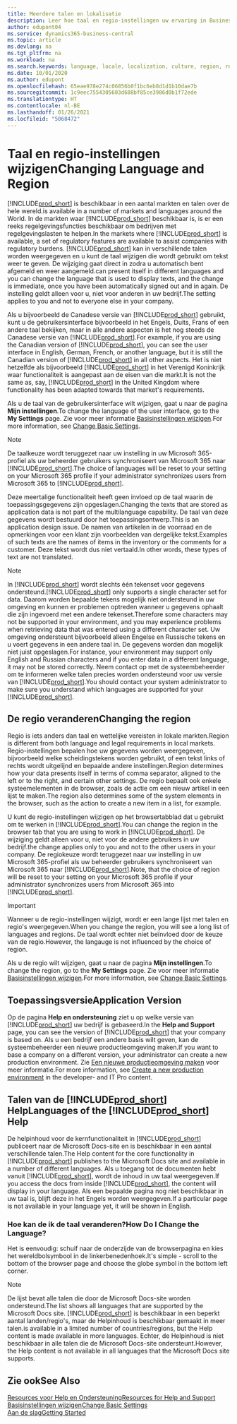 ```yaml
---
title: Meerdere talen en lokalisatie
description: Leer hoe taal en regio-instellingen uw ervaring in Business Central beïnvloeden. Wijzig de taal van de gebruikersinterface in Mijn instellingen.
author: edupont04
ms.service: dynamics365-business-central
ms.topic: article
ms.devlang: na
ms.tgt_pltfrm: na
ms.workload: na
ms.search.keywords: language, locale, localization, culture, region, regional settings
ms.date: 10/01/2020
ms.author: edupont
ms.openlocfilehash: 65eae978e274c06856b0f1bc6eb8d1d1b10dae7b
ms.sourcegitcommit: 1c9eec7554305603d688bf85ce3986d0b1f72ede
ms.translationtype: HT
ms.contentlocale: nl-BE
ms.lasthandoff: 01/26/2021
ms.locfileid: "5068472"
---
```

# <a name="changing-language-and-region"></a><span data-ttu-id="840be-104">Taal en regio-instellingen wijzigen</span><span class="sxs-lookup"><span data-stu-id="840be-104">Changing Language and Region</span></span>

[!INCLUDE[prod_short](includes/prod_short.md)] <span data-ttu-id="840be-105">is beschikbaar in een aantal markten en talen over de hele wereld.</span><span class="sxs-lookup"><span data-stu-id="840be-105">is available in a number of markets and languages around the World.</span></span> <span data-ttu-id="840be-106">In de markten waar [!INCLUDE[prod_short](includes/prod_short.md)] beschikbaar is, is er een reeks regelgevingsfuncties beschikbaar om bedrijven met regelgevingslasten te helpen.</span><span class="sxs-lookup"><span data-stu-id="840be-106">In the markets where [!INCLUDE[prod_short](includes/prod_short.md)] is available, a set of regulatory features are available to assist companies with regulatory burdens.</span></span> [!INCLUDE[prod_short](includes/prod_short.md)] <span data-ttu-id="840be-107">kan in verschillende talen worden weergegeven en u kunt de taal wijzigen die wordt gebruikt om tekst weer te geven. De wijziging gaat direct in zodra u automatisch bent afgemeld en weer aangemeld.</span><span class="sxs-lookup"><span data-stu-id="840be-107">can present itself in different languages and you can change the language that is used to display texts, and the change is immediate, once you have been automatically signed out and in again.</span></span> <span data-ttu-id="840be-108">De instelling geldt alleen voor u, niet voor anderen in uw bedrijf.</span><span class="sxs-lookup"><span data-stu-id="840be-108">The setting applies to you and not to everyone else in your company.</span></span>  

<span data-ttu-id="840be-109">Als u bijvoorbeeld de Canadese versie van [!INCLUDE[prod_short](includes/prod_short.md)] gebruikt, kunt u de gebruikersinterface bijvoorbeeld in het Engels, Duits, Frans of een andere taal bekijken, maar in alle andere aspecten is het nog steeds de Canadese versie van [!INCLUDE[prod_short](includes/prod_short.md)].</span><span class="sxs-lookup"><span data-stu-id="840be-109">For example, if you are using the Canadian version of [!INCLUDE[prod_short](includes/prod_short.md)], you can see the user interface in English, German, French, or another language, but it is still the Canadian version of [!INCLUDE[prod_short](includes/prod_short.md)] in all other aspects.</span></span> <span data-ttu-id="840be-110">Het is niet hetzelfde als bijvoorbeeld [!INCLUDE[prod_short](includes/prod_short.md)] in het Verenigd Koninkrijk waar functionaliteit is aangepast aan de eisen van die markt.</span><span class="sxs-lookup"><span data-stu-id="840be-110">It is not the same as, say, [!INCLUDE[prod_short](includes/prod_short.md)] in the United Kingdom where functionality has been adapted towards that market's requirements.</span></span>  

<span data-ttu-id="840be-111">Als u de taal van de gebruikersinterface wilt wijzigen, gaat u naar de pagina **Mijn instellingen**.</span><span class="sxs-lookup"><span data-stu-id="840be-111">To change the language of the user interface, go to the **My Settings** page.</span></span> <span data-ttu-id="840be-112">Zie voor meer informatie [Basisinstellingen wijzigen](ui-change-basic-settings.md#language).</span><span class="sxs-lookup"><span data-stu-id="840be-112">For more information, see [Change Basic Settings](ui-change-basic-settings.md#language).</span></span> 

> [!NOTE]  
> <span data-ttu-id="840be-113">De taalkeuze wordt teruggezet naar uw instelling in uw Microsoft 365-profiel als uw beheerder gebruikers synchroniseert van Microsoft 365 naar [!INCLUDE[prod_short](includes/prod_short.md)].</span><span class="sxs-lookup"><span data-stu-id="840be-113">The choice of languages will be reset to your setting on your Microsoft 365 profile if your administrator synchronizes users from Microsoft 365 to [!INCLUDE[prod_short](includes/prod_short.md)].</span></span>

<span data-ttu-id="840be-114">Deze meertalige functionaliteit heeft geen invloed op de taal waarin de toepassingsgegevens zijn opgeslagen.</span><span class="sxs-lookup"><span data-stu-id="840be-114">Changing the texts that are stored as application data is not part of the multilanguage capability.</span></span> <span data-ttu-id="840be-115">De taal van deze gegevens wordt bestuurd door het toepassingsontwerp.</span><span class="sxs-lookup"><span data-stu-id="840be-115">This is an application design issue.</span></span> <span data-ttu-id="840be-116">De namen van artikelen in de voorraad en de opmerkingen voor een klant zijn voorbeelden van dergelijke tekst.</span><span class="sxs-lookup"><span data-stu-id="840be-116">Examples of such texts are the names of items in the inventory or the comments for a customer.</span></span> <span data-ttu-id="840be-117">Deze tekst wordt dus niet vertaald.</span><span class="sxs-lookup"><span data-stu-id="840be-117">In other words, these types of text are not translated.</span></span>  

> [!NOTE]  
> <span data-ttu-id="840be-118">In [!INCLUDE[prod_short](includes/prod_short.md)] wordt slechts één tekenset voor gegevens ondersteund.</span><span class="sxs-lookup"><span data-stu-id="840be-118">[!INCLUDE[prod_short](includes/prod_short.md)] only supports a single character set for data.</span></span> <span data-ttu-id="840be-119">Daarom worden bepaalde tekens mogelijk niet ondersteund in uw omgeving en kunnen er problemen optreden wanneer u gegevens ophaalt die zijn ingevoerd met een andere tekenset.</span><span class="sxs-lookup"><span data-stu-id="840be-119">Therefore some characters may not be supported in your environment, and you may experience problems when retrieving data that was entered using a different character set.</span></span> <span data-ttu-id="840be-120">Uw omgeving ondersteunt bijvoorbeeld alleen Engelse en Russische tekens en u voert gegevens in een andere taal in. De gegevens worden dan mogelijk niet juist opgeslagen.</span><span class="sxs-lookup"><span data-stu-id="840be-120">For instance, your environment may support only English and Russian characters and if you enter data in a different language, it may not be stored correctly.</span></span> <span data-ttu-id="840be-121">Neem contact op met de systeembeheerder om te informeren welke talen precies worden ondersteund voor uw versie van [!INCLUDE[prod_short](includes/prod_short.md)].</span><span class="sxs-lookup"><span data-stu-id="840be-121">You should contact your system administrator to make sure you understand which languages are supported for your [!INCLUDE[prod_short](includes/prod_short.md)].</span></span>  

## <a name="changing-the-region"></a><span data-ttu-id="840be-122">De regio veranderen</span><span class="sxs-lookup"><span data-stu-id="840be-122">Changing the region</span></span>
<span data-ttu-id="840be-123">Regio is iets anders dan taal en wettelijke vereisten in lokale markten.</span><span class="sxs-lookup"><span data-stu-id="840be-123">Region is different from both language and legal requirements in local markets.</span></span> <span data-ttu-id="840be-124">Regio-instellingen bepalen hoe uw gegevens worden weergegeven, bijvoorbeeld welke scheidingstekens worden gebruikt, of een tekst links of rechts wordt uitgelijnd en bepaalde andere instellingen.</span><span class="sxs-lookup"><span data-stu-id="840be-124">Region determines how your data presents itself in terms of comma separator, aligned to the left or to the right, and certain other settings.</span></span> <span data-ttu-id="840be-125">De regio bepaalt ook enkele systeemelementen in de browser, zoals de actie om een nieuw artikel in een lijst te maken.</span><span class="sxs-lookup"><span data-stu-id="840be-125">The region also determines some of the system elements in the browser, such as the action to create a new item in a list, for example.</span></span>  

<span data-ttu-id="840be-126">U kunt de regio-instellingen wijzigen op het browsertabblad dat u gebruikt om te werken in [!INCLUDE[prod_short](includes/prod_short.md)].</span><span class="sxs-lookup"><span data-stu-id="840be-126">You can change the region in the browser tab that you are using to work in [!INCLUDE[prod_short](includes/prod_short.md)].</span></span> <span data-ttu-id="840be-127">De wijziging geldt alleen voor u, niet voor de andere gebruikers in uw bedrijf.</span><span class="sxs-lookup"><span data-stu-id="840be-127">the change applies only to you and not to the other users in your company.</span></span>  <span data-ttu-id="840be-128">De regiokeuze wordt teruggezet naar uw instelling in uw Microsoft 365-profiel als uw beheerder gebruikers synchroniseert van Microsoft 365 naar [!INCLUDE[prod_short](includes/prod_short.md)].</span><span class="sxs-lookup"><span data-stu-id="840be-128">Note, that the choice of region will be reset to your setting on your Microsoft 365 profile if your administrator synchronizes users from Microsoft 365 into [!INCLUDE[prod_short](includes/prod_short.md)].</span></span>

> [!IMPORTANT]  
>  <span data-ttu-id="840be-129">Wanneer u de regio-instellingen wijzigt, wordt er een lange lijst met talen en regio's weergegeven.</span><span class="sxs-lookup"><span data-stu-id="840be-129">When you change the region, you will see a long list of languages and regions.</span></span> <span data-ttu-id="840be-130">De taal wordt echter niet beïnvloed door de keuze van de regio.</span><span class="sxs-lookup"><span data-stu-id="840be-130">However, the langauge is not influenced by the choice of region.</span></span>  

<span data-ttu-id="840be-131">Als u de regio wilt wijzigen, gaat u naar de pagina **Mijn instellingen**.</span><span class="sxs-lookup"><span data-stu-id="840be-131">To change the region, go to the **My Settings** page.</span></span> <span data-ttu-id="840be-132">Zie voor meer informatie [Basisinstellingen wijzigen](ui-change-basic-settings.md).</span><span class="sxs-lookup"><span data-stu-id="840be-132">For more information, see [Change Basic Settings](ui-change-basic-settings.md).</span></span>  

## <a name="application-version"></a><span data-ttu-id="840be-133">Toepassingsversie</span><span class="sxs-lookup"><span data-stu-id="840be-133">Application Version</span></span>

<span data-ttu-id="840be-134">Op de pagina **Help en ondersteuning** ziet u op welke versie van [!INCLUDE[prod_short](includes/prod_short.md)] uw bedrijf is gebaseerd.</span><span class="sxs-lookup"><span data-stu-id="840be-134">In the **Help and Support** page, you can see the version of [!INCLUDE[prod_short](includes/prod_short.md)] that your company is based on.</span></span> <span data-ttu-id="840be-135">Als u een bedrijf een andere basis wilt geven, kan de systeembeheerder een nieuwe productieomgeving maken.</span><span class="sxs-lookup"><span data-stu-id="840be-135">If you want to base a company on a different version, your administrator can create a new production environment.</span></span> <span data-ttu-id="840be-136">Zie [Een nieuwe productieomgeving maken](/dynamics365/business-central/dev-itpro/administration/tenant-admin-center-environments#create-a-new-production-environment) voor meer informatie.</span><span class="sxs-lookup"><span data-stu-id="840be-136">For more information, see [Create a new production environment](/dynamics365/business-central/dev-itpro/administration/tenant-admin-center-environments#create-a-new-production-environment) in the developer- and IT Pro content.</span></span>  

## <a name="languages-of-the-prod_short-help"></a><span data-ttu-id="840be-137">Talen van de [!INCLUDE[prod_short](includes/prod_short.md)] Help</span><span class="sxs-lookup"><span data-stu-id="840be-137">Languages of the [!INCLUDE[prod_short](includes/prod_short.md)] Help</span></span>
<span data-ttu-id="840be-138">De helpinhoud voor de kernfunctionaliteit in [!INCLUDE[prod_short](includes/prod_short.md)] publiceert naar de Microsoft Docs-site en is beschikbaar in een aantal verschillende talen.</span><span class="sxs-lookup"><span data-stu-id="840be-138">The Help content for the core functionality in [!INCLUDE[prod_short](includes/prod_short.md)] publishes to the Microsoft Docs site and available in a number of different languages.</span></span> <span data-ttu-id="840be-139">Als u toegang tot de documenten hebt vanuit [!INCLUDE[prod_short](includes/prod_short.md)], wordt de inhoud in uw taal weergegeven.</span><span class="sxs-lookup"><span data-stu-id="840be-139">If you access the docs from inside [!INCLUDE[prod_short](includes/prod_short.md)], the content will display in your language.</span></span> <span data-ttu-id="840be-140">Als een bepaalde pagina nog niet beschikbaar in uw taal is, blijft deze in het Engels worden weergegeven.</span><span class="sxs-lookup"><span data-stu-id="840be-140">If a particular page is not available in your language yet, it will be shown in English.</span></span>

### <a name="how-do-i-change-the-language"></a><span data-ttu-id="840be-141">Hoe kan de ik de taal veranderen?</span><span class="sxs-lookup"><span data-stu-id="840be-141">How Do I Change the Language?</span></span>
<span data-ttu-id="840be-142">Het is eenvoudig: schuif naar de onderzijde van de browserpagina en kies het wereldbolsymbool in de linkerbenedenhoek.</span><span class="sxs-lookup"><span data-stu-id="840be-142">It's simple - scroll to the bottom of the browser page and choose the globe symbol in the bottom left corner.</span></span>

> [!NOTE]  
> <span data-ttu-id="840be-143">De lijst bevat alle talen die door de Microsoft Docs-site worden ondersteund.</span><span class="sxs-lookup"><span data-stu-id="840be-143">The list shows all languages that are supported by the Microsoft Docs site.</span></span> [!INCLUDE[prod_short](includes/prod_short.md)] <span data-ttu-id="840be-144">is beschikbaar in een beperkt aantal landen/regio's, maar de Helpinhoud is beschikbaar gemaakt in meer talen.</span><span class="sxs-lookup"><span data-stu-id="840be-144">is available in a limited number of countries/regions, but the Help content is made available in more languages.</span></span> <span data-ttu-id="840be-145">Echter, de Helpinhoud is niet beschikbaar in alle talen die de Microsoft Docs-site ondersteunt.</span><span class="sxs-lookup"><span data-stu-id="840be-145">However, the Help content is not available in all languages that the Microsoft Docs site supports.</span></span>

## <a name="see-also"></a><span data-ttu-id="840be-146">Zie ook</span><span class="sxs-lookup"><span data-stu-id="840be-146">See Also</span></span>

[<span data-ttu-id="840be-147">Resources voor Help en Ondersteuning</span><span class="sxs-lookup"><span data-stu-id="840be-147">Resources for Help and Support</span></span>](product-help-and-support.md)  
[<span data-ttu-id="840be-148">Basisinstellingen wijzigen</span><span class="sxs-lookup"><span data-stu-id="840be-148">Change Basic Settings</span></span>](ui-change-basic-settings.md)  
[<span data-ttu-id="840be-149">Aan de slag</span><span class="sxs-lookup"><span data-stu-id="840be-149">Getting Started</span></span>](product-get-started.md)  
